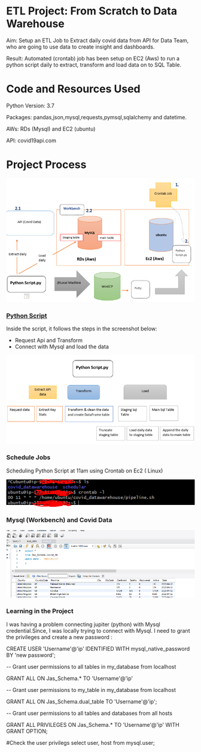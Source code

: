 # ETL Project: From Scratch to Data Warehouse 

Aim: Setup an ETL Job to Extract daily covid data from API for Data Team, who are going to use data to create insight and dashboards. 

Result: Automated (crontab) job has been setup on EC2 (Aws) to run a python script daily to extract, transform and load data on to SQL Table.

# Code and Resources Used
Python Version: 3.7

Packages: pandas,json,mysql,requests,pymsql,sqlalchemy and datetime.

AWs: RDs (Mysql) and EC2 (ubuntu)

API: covid19api.com 


# Project Process

![ ](images/etl1.PNG)

### [Python Script](https://github.com/Jaspreetsm21/ETL_Project/blob/main/Daily_script.py)

Inside the script, it follows the steps in the screenshot below:
- Request Api and Transform
- Connect with Mysql and load the data

![ ](images/scr1.PNG)
 
### Schedule Jobs

Scheduling Python Script at 11am using Crontab on Ec2 ( Linux)

![ ](images/cron.PNG)


### Mysql (Workbench) and Covid Data

![ ](images/sql.PNG)

### Learning in the Project

I was having a problem connecting jupiter (python) with Mysql credential.Since, I was locally trying to connect with Mysql. I need to grant the privileges and create a new password :

CREATE USER 'Username'@'ip' IDENTIFIED WITH mysql_native_password BY 'new password';

-- Grant user permissions to all tables in my_database from localhost 

GRANT ALL ON Jas_Schema.* TO 'Username'@'ip'

-- Grant user permissions to my_table in my_database from localhost 

GRANT ALL ON Jas_Schema.dual_table TO 'Username'@'ip';

-- Grant user permissions to all tables and databases from all hosts

GRANT ALL PRIVILEGES ON Jas_Schema.* TO 'Username'@'ip' WITH GRANT OPTION;


#Check the user privilegs
select user, host from mysql.user;


